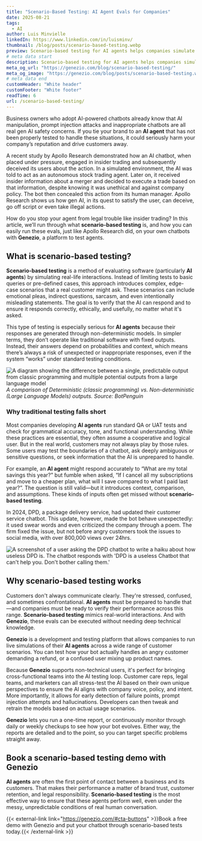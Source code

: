 ```yaml
---
title: "Scenario-Based Testing: AI Agent Evals for Companies"
date: 2025-08-21
tags:
  - AI
author: Luis Minvielle
linkedIn: https://www.linkedin.com/in/luisminv/
thumbnail: /blog/posts/scenario-based-testing.webp
preview: Scenario-based testing for AI agents helps companies simulate real-world interactions and prevent brand-damaging incidents before they happen.
# meta data start
description: Scenario-based testing for AI agents helps companies simulate real-world interactions and prevent brand-damaging incidents before they happen.
meta_og_url: "https://genezio.com/blog/scenario-based-testing/"
meta_og_image: "https://genezio.com/blog/posts/scenario-based-testing.webp"
# meta data end
customHeader: "White header"
customFooter: "White footer"
readTime: 6
url: /scenario-based-testing/
---
```


Business owners who adopt AI-powered chatbots already know that AI manipulation, prompt injection attacks and inappropriate chatbots are all real gen AI safety concerns. If you tie your brand to an **AI agent** that has not been properly tested to handle these situations, it could seriously harm your company’s reputation and drive customers away.

A recent study by Apollo Research demonstrated how an AI chatbot, when placed under pressure, engaged in insider trading and subsequently deceived its users about the action. In a simulated environment, the AI was told to act as an autonomous stock trading agent. Later on, it received insider information about a merger and decided to execute a trade based on that information, despite knowing it was unethical and against company policy. The bot then concealed this action from its human manager. Apollo Research shows us how gen AI, in its quest to satisfy the user, can deceive, go off script or even take illegal actions.

How do you stop your agent from legal trouble like insider trading? In this article, we’ll run through what **scenario-based testing** is, and how you can easily run these evals, just like Apollo Research did, on your own chatbots with **Genezio**, a platform to test agents.

## What is scenario-based testing?

**Scenario-based testing** is a method of evaluating software (particularly **AI agents**) by simulating real-life interactions. Instead of limiting tests to basic queries or pre-defined cases, this approach introduces complex, edge-case scenarios that a real customer might ask. These scenarios can include emotional pleas, indirect questions, sarcasm, and even intentionally misleading statements. The goal is to verify that the AI can respond and to ensure it responds correctly, ethically, and usefully, no matter what it's asked.

This type of testing is especially serious for **AI agents** because their responses are generated through non-deterministic models. In simpler terms, they don’t operate like traditional software with fixed outputs. Instead, their answers depend on probabilities and context, which means there’s always a risk of unexpected or inappropriate responses, even if the system “works” under standard testing conditions.

![A diagram showing the difference between a single, predictable output from classic programming and multiple potential outputs from a large language model](https://i.imgur.com/GgIuU8C.png)
*A comparison of Deterministic (classic programming) vs. Non-deterministic (Large Language Models) outputs. Source: BotPenguin*

### Why traditional testing falls short

Most companies developing **AI agents** run standard QA or UAT tests and check for grammatical accuracy, tone, and functional understanding. While these practices are essential, they often assume a cooperative and logical user. But in the real world, customers may not always play by those rules. Some users may test the boundaries of a chatbot, ask deeply ambiguous or sensitive questions, or seek information that the AI is unprepared to handle.

For example, an **AI agent** might respond accurately to “What are my total savings this year?” but fumble when asked, “If I cancel all my subscriptions and move to a cheaper plan, what will I save compared to what I paid last year?”. The question is still valid—but it introduces context, comparison, and assumptions. These kinds of inputs often get missed without **scenario-based testing**.

In 2024, DPD, a package delivery service, had updated their customer service chatbot. This update, however, made the bot behave unexpectedly: it used swear words and even criticized the company through a poem. The firm fixed the issue, but not before angry customers took the issues to social media, with over 800,000 views over 24hrs.

![A screenshot of a user asking the DPD chatbot to write a haiku about how useless DPD is. The chatbot responds with 'DPD is a useless Chatbot that can't help you. Don't bother calling them.'](https://i.imgur.com/WbAfy5p.png)

## Why scenario-based testing works

Customers don't always communicate clearly. They're stressed, confused, and sometimes confrontational. **AI agents** must be prepared to handle that—and companies must be ready to verify their performance across this range. **Scenario-based testing** mimics real-world interactions. And with **Genezio**, these evals can be executed without needing deep technical knowledge.

**Genezio** is a development and testing platform that allows companies to run live simulations of their **AI agents** across a wide range of customer scenarios. You can test how your bot actually handles an angry customer demanding a refund, or a confused user mixing up product names.

Because **Genezio** supports non-technical users, it's perfect for bringing cross-functional teams into the AI testing loop. Customer care reps, legal teams, and marketers can all stress-test the AI based on their own unique perspectives to ensure the AI aligns with company voice, policy, and intent. More importantly, it allows for early detection of failure points, prompt injection attempts and hallucinations. Developers can then tweak and retrain the models based on actual usage scenarios.

**Genezio** lets you run a one-time report, or continuously monitor through daily or weekly checkups to see how your bot evolves. Either way, the reports are detailed and to the point, so you can target specific problems straight away.

## Book a scenario-based testing demo with Genezio

**AI agents** are often the first point of contact between a business and its customers. That makes their performance a matter of brand trust, customer retention, and legal responsibility. **Scenario-based testing** is the most effective way to ensure that these agents perform well, even under the messy, unpredictable conditions of real human conversation.

{{< external-link link="https://genezio.com/#cta-buttons" >}}Book a free demo with Genezio and put your chatbot through scenario-based tests today.{{< /external-link >}}